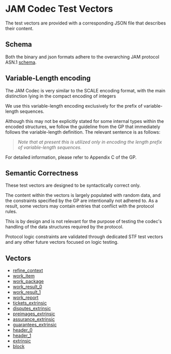 # JAM Codec Test Vectors

The test vectors are provided with a corresponding JSON file that describes
their content.

## Schema

Both the binary and json formats adhere to the overarching JAM protocol ASN.1
[schema](../jam-types-asn/jam-types.asn).

## Variable-Length encoding

The JAM Codec is very similar to the SCALE encoding format, with the
main distinction lying in the compact encoding of integers

We use this variable-length encoding exclusively for the prefix of
variable-length sequences.

Although this may not be explicitly stated for some internal types within the
encoded structures, we follow the guideline from the GP that immediately follows
the variable-length definition. The relevant sentence is as follows:

> *Note that at present this is utilized only in encoding the length prefix of variable-length sequences.*

For detailed information, please refer to Appendix C of the GP.

## Semantic Correctness

These test vectors are designed to be syntactically correct only.

The content within the vectors is largely populated with random data, and the
constraints specified by the GP are intentionally not adhered to. As a result,
some vectors may contain entries that conflict with the protocol rules.

This is by design and is not relevant for the purpose of testing the codec's
handling of the data structures required by the protocol.

Protocol logic constraints are validated through dedicated STF test vectors and
any other future vectors focused on logic testing.

## Vectors

- [refine_context](tiny/refine_context.json)
- [work_item](tiny/work_item.json)
- [work_package](tiny/work_package.json)
- [work_result_0](tiny/work_result_0.json)
- [work_result_1](tiny/work_result_1.json)
- [work_report](tiny/work_report.json)
- [tickets_extrinsic](tiny/tickets_extrinsic.json)
- [disputes_extrinsic](tiny/disputes_extrinsic.json)
- [preimages_extrinsic](tiny/preimages_extrinsic.json)
- [assurance_extrinsic](tiny/assurances_extrinsic.json)
- [guarantees_extrinsic](tiny/guarantees_extrinsic.json)
- [header_0](tiny/header_0.json)
- [header_1](tiny/header_1.json)
- [extrinsic](tiny/extrinsic.json)
- [block](tiny/block.json)
